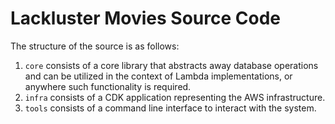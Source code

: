 # Lackluster Movies Source Code

The structure of the source is as follows:

1. `core` consists of a core library that abstracts away database operations and can be utilized in the context of Lambda implementations, or anywhere such functionality is required.
1. `infra` consists of a CDK application representing the AWS infrastructure.
1. `tools` consists of a command line interface to interact with the system. 
